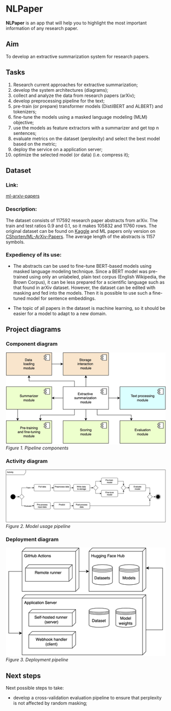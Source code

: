 # NLPaper

**NLPaper** is an app that will help you to highlight the most
important information of any research paper.

## Aim 

To develop an extractive summarization system for research papers.

## Tasks

1. Research current approaches for extractive summarization;
2. develop the system architectures (diagrams);
3. collect and analyze the data from research papers (arXiv); 
4. develop preprocessing pipeline for the text; 
5. pre-train (or prepare) transformer models (DistilBERT and ALBERT) and
   tokenizers;
6. fine-tune the models using a masked language modeling (MLM) objective;
7. use the models as feature extractors with a summarizer and get top n
   sentences;
8. evaluate metrics on the dataset (perplexity) and select the 
best model based on the metric;
9. deploy the service on a application server;
10. optimize the selected model (or data) (i.e. compress it);

## Dataset

### Link:
[ml-arxiv-papers](https://huggingface.co/datasets/aalksii/ml-arxiv-papers)

### Description:
The dataset consists of 117592 research paper abstracts from arXiv. 
The train and test ratios 0.9 and 0.1, so it makes 105832 and 11760 rows.
The original dataset can be found on 
[Kaggle](https://www.kaggle.com/datasets/Cornell-University/arxiv) and 
ML papers only version on 
[CShorten/ML-ArXiv-Papers](https://huggingface.co/datasets/CShorten/ML-ArXiv-Papers). 
The average length of the abstracts is 1157 symbols.

### Expediency of its use: 

- The abstracts can be used to fine-tune BERT-based models using masked language
modeling technique. Since a BERT model was pre-trained using only an unlabeled,
plain text corpus (English Wikipedia, the Brown Corpus), it can be less
prepared for a scientific language such as that found in arXiv dataset.
However, the dataset can be edited with masking and fed into the models. Then
it is possible to use such a fine-tuned model for sentence embeddings.

- The topic of all papers in the dataset is machine learning, so it should
be easier for a model to adapt to a new domain.

## Project diagrams

### Component diagram

![component_diagram](media/component_diagram.jpg)
*Figure 1. Pipeline components*

### Activity diagram

![activity_diagram](media/activity_diagram.jpg)
*Figure 2. Model usage pipeline*

### Deployment diagram

![deployment_diagram](media/deployment_diagram.jpg)
*Figure 3. Deployment pipeline*

## Next steps

Next possible steps to take:

- develop a cross-validation evaluation pipeline to 
ensure that perplexity is not affected by random masking;

